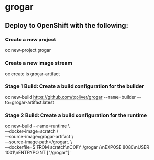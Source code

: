 # grogar

## Deploy to OpenShift with the following:

### Create a new project
oc new-project grogar

### Create a new image stream
oc create is grogar-artifact

### Stage 1 Build: Create a build configuration for the builder

oc new-build https://github.com/tqoliver/grogar --name=builder --to=grogar-artifact:latest

### Stage 2 Build: Create a build configuration for the runtime

oc new-build --name=runtime \\  
   --docker-image=scratch \\  
   --source-image=grogar-artifact \\  
   --source-image-path=/grogar:. \\  
   --dockerfile=$'FROM scratch\nCOPY /grogar /\nEXPOSE 8080\nUSER 1001\nENTRYPOINT ["/grogar"]'
   
